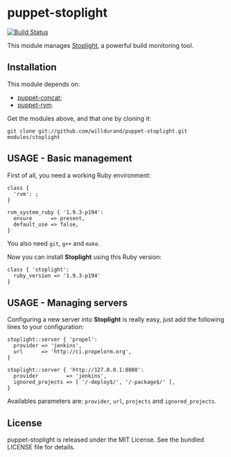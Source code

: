 puppet-stoplight
================

[![Build
Status](https://secure.travis-ci.org/willdurand/puppet-stoplight.png)](http://travis-ci.org/willdurand/puppet-stoplight)

This module manages [Stoplight](https://github.com/customink/stoplight), a
powerful build monitoring tool.

Installation
------------

This module depends on:

* [puppet-concat](https://github.com/ripienaar/puppet-concat);
* [puppet-rvm](https://github.com/blt04/puppet-rvm).

Get the modules above, and that one by cloning it:

    git clone git://github.com/willdurand/puppet-stoplight.git modules/stoplight


USAGE - Basic management
------------------------

First of all, you need a working Ruby environment:

    class {
      'rvm': ;
    }

    rvm_system_ruby { '1.9.3-p194':
      ensure      => present,
      default_use => false,
    }

You also need `git`, `g++` and `make`.

Now you can install **Stoplight** using this Ruby version:

    class { 'stoplight':
      ruby_version => '1.9.3-p194'
    }


USAGE - Managing servers
-------------------------

Configuring a new server into **Stoplight** is really easy, just add the
following lines to your configuration:

    stoplight::server { 'propel':
      provider => 'jenkins',
      url      => 'http://ci.propelorm.org',
    }

    stoplight::server { 'http://127.0.0.1:8080':
      provider         => 'jenkins',
      ignored_projects => [ '/-deploy$/', '/-package$/' ],
    }

Availables parameters are: `provider`, `url`, `projects` and `ignored_projects`.


License
-------

puppet-stoplight is released under the MIT License. See the bundled LICENSE file for details.

